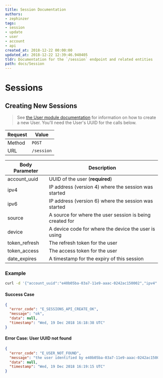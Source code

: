 ```yaml
---
title: Session Documentation
authors:
- zephinzer
tags:
- session
- update
- user
- account
- api
created_at: 2018-12-22 00:00:00
updated_at: 2018-12-22 12:39:46.940405
tldr: Documentation for the `/session` endpoint and related entities
path: docs/Session
---
```


# Sessions

## Creating New Sessions
> See [the User module documentation](./User.md) for information on how to create a new User. You'll need the User's UUID for the calls below.

| Request | Value |
| --- | --- |
| Method | `POST` |
| URL | `/session` |

| Body Parameter | Description |
| --- | --- |
| account_uuid | UUID of the user (**required**) |
| ipv4 | IP address (version 4) where the session was started |
| ipv6 | IP address (version 6) where the session was started |
| source | A source for where the user session is being created for |
| device | A device code for where the device the user is using |
| token_refresh | The refresh token for the user |
| token_access | The access token for the user |
| date_expires | A timestamp for the expiry of this session |

### Example
```sh
curl -d '{"account_uuid":"e40b05ba-03a7-11e9-aaac-0242ac150002","ipv4":"127.0.0.1","ipv6":"ffff:ffff:ffff:ffff:ffff:ffff:ffff:ffff","device":"mac","source":"website","token_refresh":"absdbasbdasbdbasd","token_access":"aoskdoaksdoksad_access","date_expires":"2018-12-24T10:10:00"}' -X POST 'http://localhost:54321/session'
```

#### Success Case
```json
{
  "error_code": "E_SESSIONS_API_CREATE_OK",
  "message": "ok",
  "data": null,
  "timestamp": "Wed, 19 Dec 2018 16:18:38 UTC"
}
```

#### Error Case: User UUID not found
```json
{
  "error_code": "E_USER_NOT_FOUND",
  "message": "the user identified by e40b05ba-03a7-11e9-aaac-0242ac150002 does not exist",
  "data": null,
  "timestamp": "Wed, 19 Dec 2018 16:19:15 UTC"
}
```